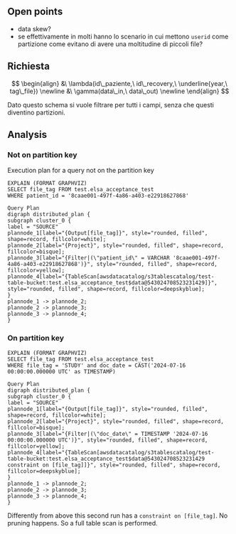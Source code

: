 
## Open points

* data skew?
* se effettivamente in molti hanno lo scenario in cui mettono `userid` come partizione come evitano di avere una moltitudine di piccoli file? 

## Richiesta

$$
\begin{align}
&\ \lambda(id\_paziente,\ id\_recovery,\ \underline{year,\ tag\_file}) \newline
&\ \gamma(data\_in,\ data\_out) \newline
\end{align}
$$

Dato questo schema si vuole filtrare per tutti i campi, senza che questi diventino partizioni.


## Analysis


### Not on partition key 

Execution plan for a query not on the partition key

```language-sql
EXPLAIN (FORMAT GRAPHVIZ)
SELECT file_tag FROM test.elsa_acceptance_test
WHERE patient_id = '8caae001-497f-4a86-a403-e22918627868' 
```

```
Query Plan
digraph distributed_plan {
subgraph cluster_0 {
label = "SOURCE"
plannode_1[label="{Output[file_tag]}", style="rounded, filled", shape=record, fillcolor=white];
plannode_2[label="{Project}", style="rounded, filled", shape=record, fillcolor=bisque];
plannode_3[label="{Filter|(\"patient_id\" = VARCHAR '8caae001-497f-4a86-a403-e22918627868')}", style="rounded, filled", shape=record, fillcolor=yellow];
plannode_4[label="{TableScan[awsdatacatalog/s3tablescatalog/test-table-bucket:test.elsa_acceptance_test$data@543024708523231429]}", style="rounded, filled", shape=record, fillcolor=deepskyblue];
}
plannode_1 -> plannode_2;
plannode_2 -> plannode_3;
plannode_3 -> plannode_4;
}
```

### On partition key

```language-sql
EXPLAIN (FORMAT GRAPHVIZ)
SELECT file_tag FROM test.elsa_acceptance_test
WHERE file_tag = 'STUDY' and doc_date = CAST('2024-07-16 00:00:00.000000 UTC' as TIMESTAMP)
```

```
Query Plan
digraph distributed_plan {
subgraph cluster_0 {
label = "SOURCE"
plannode_1[label="{Output[file_tag]}", style="rounded, filled", shape=record, fillcolor=white];
plannode_2[label="{Project}", style="rounded, filled", shape=record, fillcolor=bisque];
plannode_3[label="{Filter|(\"doc_date\" = TIMESTAMP '2024-07-16 00:00:00.000000 UTC')}", style="rounded, filled", shape=record, fillcolor=yellow];
plannode_4[label="{TableScan[awsdatacatalog/s3tablescatalog/test-table-bucket:test.elsa_acceptance_test$data@543024708523231429 constraint on [file_tag]]}", style="rounded, filled", shape=record, fillcolor=deepskyblue];
}
plannode_1 -> plannode_2;
plannode_2 -> plannode_3;
plannode_3 -> plannode_4;
}
```

Differently from above this second run has a `constraint on [file_tag]`. No pruning happens. So a full table scan is performed.